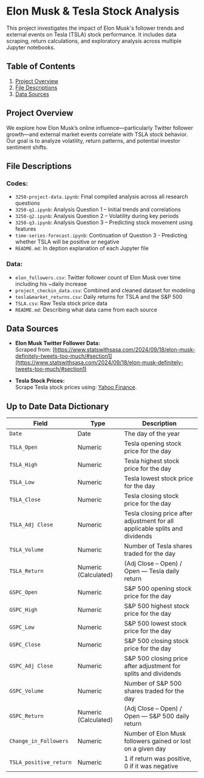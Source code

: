 # Elon Musk & Tesla Stock Analysis

This project investigates the impact of Elon Musk's follower trends and external events on Tesla (TSLA) stock performance. It includes data scraping, return calculations, and exploratory analysis across multiple Jupyter notebooks.

## Table of Contents

1. [Project Overview](#project-overview)
2. [File Descriptions](#file-descriptions)
3. [Data Sources](#data-sources)

## Project Overview

We explore how Elon Musk’s online influence—particularly Twitter follower growth—and external market events correlate with TSLA stock behavior. Our goal is to analyze volatility, return patterns, and potential investor sentiment shifts.

## File Descriptions

### Codes:

- `3250-project-data.ipynb`: Final compiled analysis across all research questions
- `3250-q1.ipynb`: Analysis Question 1 – Initial trends and correlations
- `3250-q2.ipynb`: Analysis Question 2 – Volatility during key periods
- `3250-q3.ipynb`: Analysis Question 3 – Predicting stock movement using features
- `time-series-forecast.ipynb`: Continuation of Question 3 - Predicting whether TSLA will be positive or negative
- `README.md`: In deption explanation of each Jupyter file

### Data:

- `elon_followers.csv`: Twitter follower count of Elon Musk over time including his ~daily increase
- `project_checkin_data.csv`: Combined and cleaned dataset for modeling
- `tesla&market_returns.csv`: Daily returns for TSLA and the S&P 500
- `TSLA.csv`: Raw Tesla stock price data
- `README.md`: Describing what data came from each source

## Data Sources

- **Elon Musk Twitter Follower Data:**  
  Scraped from: [https://www.statswithsasa.com/2024/09/18/elon-musk-definitely-tweets-too-much/#section1](https://www.statswithsasa.com/2024/09/18/elon-musk-definitely-tweets-too-much/#section1)

- **Tesla Stock Prices:**  
  Scrape Tesla stock prices using: [Yahoo Finance](https://finance.yahoo.com/quote/TSLA/history).

## Up to Date Data Dictionary

| Field                  | Type                 | Description                                                                  |
| ---------------------- | -------------------- | ---------------------------------------------------------------------------- |
| `Date`                 | Date                 | The day of the year                                                          |
| `TSLA_Open`            | Numeric              | Tesla opening stock price for the day                                        |
| `TSLA_High`            | Numeric              | Tesla highest stock price for the day                                        |
| `TSLA_Low`             | Numeric              | Tesla lowest stock price for the day                                         |
| `TSLA_Close`           | Numeric              | Tesla closing stock price for the day                                        |
| `TSLA_Adj Close`       | Numeric              | Tesla closing price after adjustment for all applicable splits and dividends |
| `TSLA_Volume`          | Numeric              | Number of Tesla shares traded for the day                                    |
| `TSLA_Return`          | Numeric (Calculated) | (Adj Close – Open) / Open — Tesla daily return                               |
| `GSPC_Open`            | Numeric              | S&P 500 opening stock price for the day                                      |
| `GSPC_High`            | Numeric              | S&P 500 highest stock price for the day                                      |
| `GSPC_Low`             | Numeric              | S&P 500 lowest stock price for the day                                       |
| `GSPC_Close`           | Numeric              | S&P 500 closing stock price for the day                                      |
| `GSPC_Adj Close`       | Numeric              | S&P 500 closing price after adjustment for splits and dividends              |
| `GSPC_Volume`          | Numeric              | Number of S&P 500 shares traded for the day                                  |
| `GSPC_Return`          | Numeric (Calculated) | (Adj Close – Open) / Open — S&P 500 daily return                             |
| `Change_in_Followers`  | Numeric              | Number of Elon Musk followers gained or lost on a given day                  |
| `TSLA_positive_return` | Numeric              | 1 if return was positive, 0 if it was negative                               |
